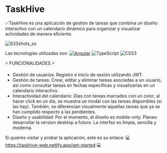 # TaskHive

✅TaskHive es una aplicación de gestión de tareas que combina un diseño interactivo con un calendario dinámico para organizar y visualizar actividades de manera eficiente.

![633shots_so](https://github.com/user-attachments/assets/99b73ea8-cd61-43a1-addc-50604120e749)

Las tecnologías utilizadas son:
[![Angular](https://img.shields.io/badge/Angular-%23DD0031.svg?logo=angular&logoColor=white)](#) ![TypeScript](https://img.shields.io/badge/typescript-%23007ACC.svg?style=for-the-badge&logo=typescript&logoColor=white) ![CSS3](https://img.shields.io/badge/css3-%231572B6.svg?style=for-the-badge&logo=css3&logoColor=white)

⚡ FUNCIONALIDADES ⚡

- Gestión de usuarios: Registro e inicio de sesión utilizando JWT.
- Gestión de tareas: Crear, editar y eliminar tareas asociadas a un usuario, así como consultar tareas en fechas específicas y visualizarlas en un calendario interactivo.
- Interactividad del calendario: Días con tareas marcados con un color, al hacer click en un día, se muestra un modal con las tareas disponibles (si las hay). También, se diferencian visualmente aquellas tareas que ya se han cumplido respecto a las pendientes.
- Diseño y usabilidad: Por el momento, el diseño es mobile-only. Planeo desarrollar la version desktop a futuro. La interfaz es limpia, sencilla y moderna.

Si quieres visitar y probar la aplicación, este es su enlace:
💻 https://taskhive-web.netlify.app/get-started 💻
